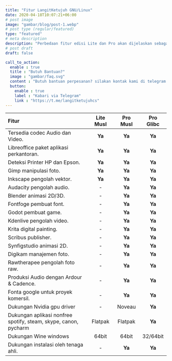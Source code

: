 ```yaml
---
title: "Fitur LangitKetujuh GNU/Linux"
date: 2020-04-18T10:07:21+06:00
# post image
image: "gambar/blog/post-1.webp"
# post type (regular/featured)
type: "featured"
# meta description
description: "Perbedaan fitur edisi Lite dan Pro akan dijelaskan sebagai berikut."
# post draft
draft: false

call_to_action:
  enable : true
  title : "Butuh Bantuan?"
  image : "gambar/faq.svg"
  content : "Butuh bantuan perpesanan? silakan kontak kami di telegram. Balasan akan di respon 3/24 jam."
  button:
    enable : true
    label : "Kabari via Telegram"
    link : "https://t.me/langitketujuhcs"
---
```


Fitur | **Lite Musl** | **Pro Musl** | **Pro Glibc**
:--- | :---: | :---: | :---:
Tersedia codec Audio dan Video. | **Ya** | **Ya** | **Ya**
Libreoffice paket aplikasi perkantoran. | **Ya** | **Ya** | **Ya**
Deteksi Printer HP dan Epson. | **Ya** | **Ya** | **Ya**
Gimp manipulasi foto. | **Ya** | **Ya** | **Ya**
Inkscape pengolah vektor. | **Ya** | **Ya** | **Ya**
Audacity pengolah audio. | - | **Ya** | **Ya**
Blender animasi 2D/3D. | - | **Ya** | **Ya**
Fontfoge pembuat font. | - | **Ya** | **Ya**
Godot pembuat game. | - | **Ya** | **Ya**
Kdenlive pengolah video. | - | **Ya** | **Ya**
Krita digital painting. | - | **Ya** | **Ya**
Scribus publisher. | - | **Ya** | **Ya**
Synfigstudio animasi 2D. | - | **Ya** | **Ya**
Digikam manajemen foto. | - | **Ya** | **Ya**
Rawtherapee pengolah foto raw. | - | **Ya** | **Ya**
Produksi Audio dengan Ardour & Cadence. | - | **Ya** | **Ya**
Fonta google untuk proyek komersil. | - | **Ya** | **Ya**
Dukungan Nvidia gpu driver | - | Noveau | **Ya**
Dukungan aplikasi nonfree<br>spotify, steam, skype, canon, pycharm | Flatpak | Flatpak | **Ya**
Dukungan Wine windows | 64bit | 64bit | 32/64bit
Dukungan instalasi oleh tenaga ahli. | - | **Ya** | **Ya**
